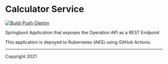 
# Calculator Service

[![Build-Push-Deploy](https://github.com/tgrall-octodemo/calculator-service/actions/workflows/maven-ci.yml/badge.svg)](https://github.com/tgrall-octodemo/calculator-service/actions/workflows/maven-ci.yml)


Springboot Application that exposes the Operation API as a REST Endpoint

This application is depoyed to Kubernetes (AKS) using GitHub Actions.

---

Copyright 2021
